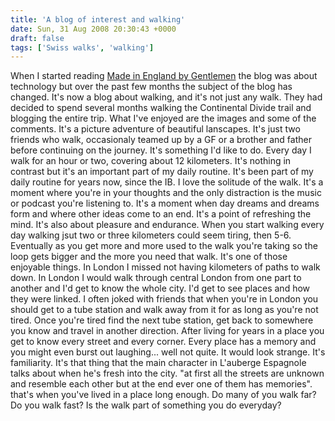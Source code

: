 ```yaml
---
title: 'A blog of interest and walking'
date: Sun, 31 Aug 2008 20:30:43 +0000
draft: false
tags: ['Swiss walks', 'walking']
---
```


When I started reading [Made in England by Gentlemen](http://www.made-in-england.org/) the blog was about technology but over the past few months the subject of the blog has changed. It's now a blog about walking, and it's not just any walk. They had decided to spend several months walking the Continental Divide trail and blogging the entire trip. What I've enjoyed are the images and some of the comments. It's a picture adventure of beautiful lanscapes. It's just two friends who walk, occasionaly teamed up by a GF or a brother and father before continuing on the journey. It's something I'd like to do. Every day I walk for an hour or two, covering about 12 kilometers. It's nothing in contrast but it's an important part of my daily routine. It's been part of my daily routine for years now, since the IB. I love the solitude of the walk. It's a moment where you're in your thoughts and the only distraction is the music or podcast you're listening to. It's a moment when day dreams and dreams form and where other ideas come to an end. It's a point of refreshing the mind. It's also about pleasure and endurance. When you start walking every day walking jsut two or three kilometers could seem tiring, then 5-6. Eventually as you get more and more used to the walk you're taking so the loop gets bigger and the more you need that walk. It's one of those enjoyable things. In London I missed not having kilometers of paths to walk down. In London I would walk through central London from one part to another and I'd get to know the whole city. I'd get to see places and how they were linked. I often joked with friends that when you're in London you should get to a tube station and walk away from it for as long as you're not tired. Once you're tired find the next tube station, get back to somewhere you know and travel in another direction. After living for years in a place you get to know every street and every corner. Every place has a memory and you might even burst out laughing... well not quite. It would look strange. It's familiarity. It's that thing that the main character in L'auberge Espagnole talks about when he's fresh into the city. "at first all the streets are unknown and resemble each other but at the end ever one of them has memories". that's when you've lived in a place long enough. Do many of you walk far? Do you walk fast? Is the walk part of something you do everyday?